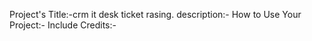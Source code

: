 Project's Title:-crm it desk ticket rasing.
description:-
How to Use Your Project:-
Include Credits:-
